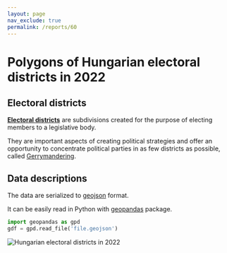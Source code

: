 ```yaml
---
layout: page
nav_exclude: true
permalink: /reports/60
---
```

# Polygons of Hungarian electoral districts in 2022

## Electoral districts
[**Electoral districts**](https://en.wikipedia.org/wiki/Electoral_district) are subdivisions created for the purpose of electing members to a legislative body.

They are important aspects of creating political strategies and offer an opportunity to concentrate political parties in as few districts as possible, called [Gerrymandering](https://en.wikipedia.org/wiki/Gerrymandering).

## Data descriptions

The data are serialized to [geojson](https://en.wikipedia.org/wiki/GeoJSON) format. 

It can be easily read in Python with [geopandas](https://geopandas.org/en/stable/getting_started.html) package.

```python
import geopandas as gpd
gdf = gpd.read_file('file.geojson')
```

![Hungarian electoral districts in 2022](https://i.imgur.com/344O4TD.pnggi)







